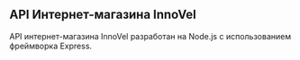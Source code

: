 ## API Интернет-магазина InnoVel

API интернет-магазина InnoVel разработан на Node.js с использованием фреймворка Express.